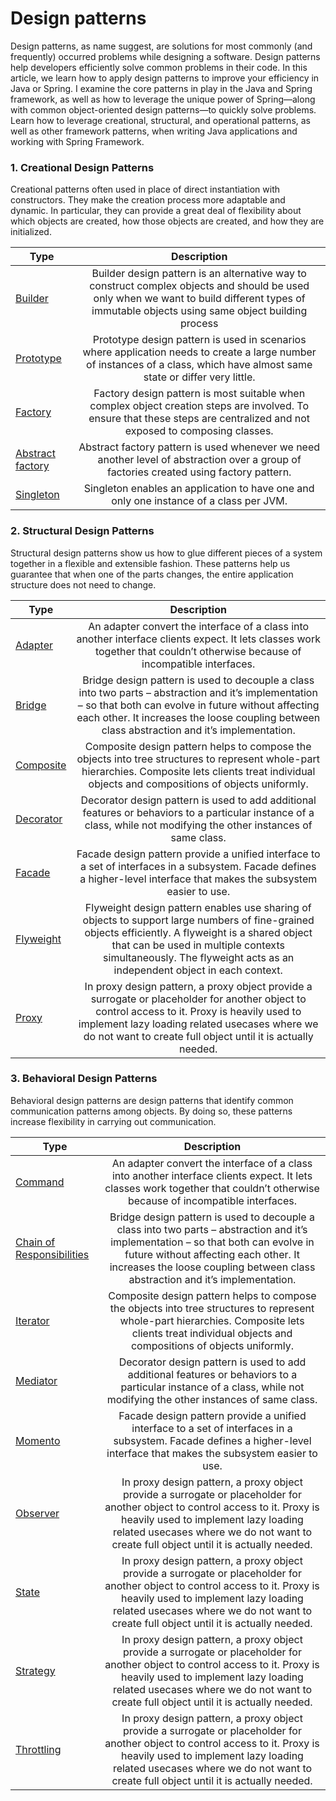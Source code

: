 # Design patterns
Design patterns, as name suggest, are solutions for most commonly (and frequently) occurred problems while designing a software. 
Design patterns help developers efficiently solve common problems in their code. In this article, we learn how to apply design patterns to improve your efficiency in Java or Spring.
I examine the core patterns in play in the Java and Spring framework, as well as how to leverage the unique power of Spring—along with common object-oriented design patterns—to quickly solve problems. 
Learn how to leverage creational, structural, and operational patterns, as well as other framework patterns, when writing Java applications and working with Spring Framework.

### 1. Creational Design Patterns
Creational patterns often used in place of direct instantiation with constructors. They make the creation process more adaptable and dynamic. In particular, they can provide a great deal of flexibility about which objects are created, how those objects are created, and how they are initialized.

| Type   |      Description |
|----------|:-------------:|
|<a href="/#/design-patterns-creational-builder" target="_blank">Builder</a> | Builder design pattern is an alternative way to construct complex objects and should be used only when we want to build different types of immutable objects using same object building process
|<a href="/#/design-patterns-creational-prototype" target="_blank">Prototype</a> | Prototype design pattern is used in scenarios where application needs to create a large number of instances of a class, which have almost same state or differ very little.
|<a href="/#/design-patterns-creational-factory" target="_blank">Factory</a> |	Factory design pattern is most suitable when complex object creation steps are involved. To ensure that these steps are centralized and not exposed to composing classes.
|<a href="/#/design-patterns-creational-abstract-factory" target="_blank">Abstract factory</a> | Abstract factory pattern is used whenever we need another level of abstraction over a group of factories created using factory pattern.
|<a href="/#/design-patterns-creational-singleton" target="_blank">Singleton</a> |	Singleton enables an application to have one and only one instance of a class per JVM.

### 2. Structural Design Patterns
Structural design patterns show us how to glue different pieces of a system together in a flexible and extensible fashion. These patterns help us guarantee that when one of the parts changes, the entire application structure does not need to change.    

| Type   |      Description |
|----------|:-------------:|
|<a href="/#/design-patterns-structural-adapter" target="_blank">Adapter</a> |	An adapter convert the interface of a class into another interface clients expect. It lets classes work together that couldn’t otherwise because of incompatible interfaces.
|<a href="/#/design-patterns-structural-bridge" target="_blank">Bridge</a> |	Bridge design pattern is used to decouple a class into two parts – abstraction and it’s implementation – so that both can evolve in future without affecting each other. It increases the loose coupling between class abstraction and it’s implementation.
|<a href="/#/design-patterns-structural-composite" target="_blank">Composite</a>	| Composite design pattern helps to compose the objects into tree structures to represent whole-part hierarchies. Composite lets clients treat individual objects and compositions of objects uniformly.
|<a href="/#/design-patterns-structural-decorator" target="_blank">Decorator</a> |	Decorator design pattern is used to add additional features or behaviors to a particular instance of a class, while not modifying the other instances of same class.
|<a href="/#/design-patterns-structural-facade" target="_blank">Facade</a> |	Facade design pattern provide a unified interface to a set of interfaces in a subsystem. Facade defines a higher-level interface that makes the subsystem easier to use.
|<a href="/#/design-patterns-structural-flyweight" target="_blank">Flyweight</a> |	Flyweight design pattern enables use sharing of objects to support large numbers of fine-grained objects efficiently. A flyweight is a shared object that can be used in multiple contexts simultaneously. The flyweight acts as an independent object in each context.
|<a href="/#/design-patterns-structural-proxy" target="_blank">Proxy</a> |	In proxy design pattern, a proxy object provide a surrogate or placeholder for another object to control access to it. Proxy is heavily used to implement lazy loading related usecases where we do not want to create full object until it is actually needed.

### 3. Behavioral Design Patterns
Behavioral design patterns are design patterns that identify common communication patterns among objects. By doing so, these patterns increase flexibility in carrying out communication.    

| Type   |      Description |
|----------|:-------------:|
|<a href="/#/design-patterns-behavioral-bridge" target="_blank">Command</a>| An adapter convert the interface of a class into another interface clients expect. It lets classes work together that couldn’t otherwise because of incompatible interfaces.
|<a href="/#/design-patterns-behavioral-cor" target="_blank">Chain of Responsibilities</a> | Bridge design pattern is used to decouple a class into two parts – abstraction and it’s implementation – so that both can evolve in future without affecting each other. It increases the loose coupling between class abstraction and it’s implementation.
|<a href="/#/design-patterns-behavioral-iterator" target="_blank">Iterator</a>| Composite design pattern helps to compose the objects into tree structures to represent whole-part hierarchies. Composite lets clients treat individual objects and compositions of objects uniformly.
|<a href="/#/design-patterns-behavioral-mediator" target="_blank">Mediator</a> | Decorator design pattern is used to add additional features or behaviors to a particular instance of a class, while not modifying the other instances of same class.
|<a href="/#/design-patterns-behavioral-momento" target="_blank">Momento</a> | Facade design pattern provide a unified interface to a set of interfaces in a subsystem. Facade defines a higher-level interface that makes the subsystem easier to use.
|<a href="/#/design-patterns-behavioral-observer" target="_blank">Observer | In proxy design pattern, a proxy object provide a surrogate or placeholder for another object to control access to it. Proxy is heavily used to implement lazy loading related usecases where we do not want to create full object until it is actually needed.
|<a href="/#/design-patterns-behavioral-state" target="_blank">State |	In proxy design pattern, a proxy object provide a surrogate or placeholder for another object to control access to it. Proxy is heavily used to implement lazy loading related usecases where we do not want to create full object until it is actually needed.
|<a href="/#/design-patterns-behavioral-strategy" target="_blank">Strategy | In proxy design pattern, a proxy object provide a surrogate or placeholder for another object to control access to it. Proxy is heavily used to implement lazy loading related usecases where we do not want to create full object until it is actually needed.
|<a href="/#/design-patterns-behavioral-throuttling" target="_blank">Throttling | In proxy design pattern, a proxy object provide a surrogate or placeholder for another object to control access to it. Proxy is heavily used to implement lazy loading related usecases where we do not want to create full object until it is actually needed.
